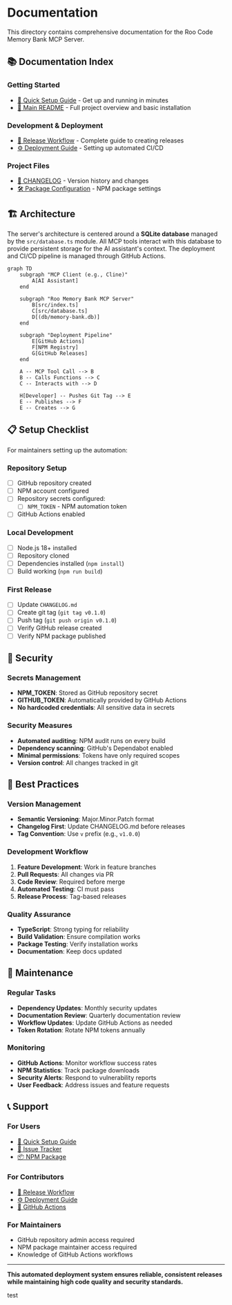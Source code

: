 # Documentation

This directory contains comprehensive documentation for the Roo Code Memory Bank MCP Server.

## 📚 Documentation Index

### Getting Started
- [🚀 Quick Setup Guide](./quick-setup.md) - Get up and running in minutes
- [📖 Main README](../README.md) - Full project overview and basic installation

### Development & Deployment
- [🚀 Release Workflow](./release-workflow.md) - Complete guide to creating releases
- [⚙️ Deployment Guide](./deployment-guide.md) - Setting up automated CI/CD

### Project Files
- [📝 CHANGELOG](../CHANGELOG.md) - Version history and changes
- [🛠️ Package Configuration](../package.json) - NPM package settings

## 🏗️ Architecture

The server's architecture is centered around a **SQLite database** managed by the `src/database.ts` module. All MCP tools interact with this database to provide persistent storage for the AI assistant's context. The deployment and CI/CD pipeline is managed through GitHub Actions.

```mermaid
graph TD
    subgraph "MCP Client (e.g., Cline)"
        A[AI Assistant]
    end

    subgraph "Roo Memory Bank MCP Server"
        B[src/index.ts]
        C[src/database.ts]
        D[(db/memory-bank.db)]
    end
    
    subgraph "Deployment Pipeline"
        E[GitHub Actions]
        F[NPM Registry]
        G[GitHub Releases]
    end

    A -- MCP Tool Call --> B
    B -- Calls Functions --> C
    C -- Interacts with --> D
    
    H[Developer] -- Pushes Git Tag --> E
    E -- Publishes --> F
    E -- Creates --> G
```

## 📋 Setup Checklist

For maintainers setting up the automation:

### Repository Setup
- [ ] GitHub repository created
- [ ] NPM account configured
- [ ] Repository secrets configured:
  - [ ] `NPM_TOKEN` - NPM automation token
- [ ] GitHub Actions enabled

### Local Development
- [ ] Node.js 18+ installed
- [ ] Repository cloned
- [ ] Dependencies installed (`npm install`)
- [ ] Build working (`npm run build`)

### First Release
- [ ] Update `CHANGELOG.md`
- [ ] Create git tag (`git tag v0.1.0`)
- [ ] Push tag (`git push origin v0.1.0`)
- [ ] Verify GitHub release created
- [ ] Verify NPM package published

## 🔐 Security

### Secrets Management
- **NPM_TOKEN**: Stored as GitHub repository secret
- **GITHUB_TOKEN**: Automatically provided by GitHub Actions
- **No hardcoded credentials**: All sensitive data in secrets

### Security Measures
- **Automated auditing**: NPM audit runs on every build
- **Dependency scanning**: GitHub's Dependabot enabled
- **Minimal permissions**: Tokens have only required scopes
- **Version control**: All changes tracked in git

## 🎯 Best Practices

### Version Management
- **Semantic Versioning**: Major.Minor.Patch format
- **Changelog First**: Update CHANGELOG.md before releases
- **Tag Convention**: Use `v` prefix (e.g., `v1.0.0`)

### Development Workflow
1. **Feature Development**: Work in feature branches
2. **Pull Requests**: All changes via PR
3. **Code Review**: Required before merge
4. **Automated Testing**: CI must pass
5. **Release Process**: Tag-based releases

### Quality Assurance
- **TypeScript**: Strong typing for reliability
- **Build Validation**: Ensure compilation works
- **Package Testing**: Verify installation works
- **Documentation**: Keep docs updated

## 🔄 Maintenance

### Regular Tasks
- **Dependency Updates**: Monthly security updates
- **Documentation Review**: Quarterly documentation review
- **Workflow Updates**: Update GitHub Actions as needed
- **Token Rotation**: Rotate NPM tokens annually

### Monitoring
- **GitHub Actions**: Monitor workflow success rates
- **NPM Statistics**: Track package downloads
- **Security Alerts**: Respond to vulnerability reports
- **User Feedback**: Address issues and feature requests

## 📞 Support

### For Users
- [🚀 Quick Setup Guide](./quick-setup.md)
- [🐛 Issue Tracker](https://github.com/IncomeStreamSurfer/roo-memorybank-mcp-server/issues)
- [📦 NPM Package](https://www.npmjs.com/package/roo-mcp-server)

### For Contributors
- [🚀 Release Workflow](./release-workflow.md)
- [⚙️ Deployment Guide](./deployment-guide.md)
- [🔧 GitHub Actions](../.github/workflows/)

### For Maintainers
- GitHub repository admin access required
- NPM package maintainer access required
- Knowledge of GitHub Actions workflows

---

**This automated deployment system ensures reliable, consistent releases while maintaining high code quality and security standards.**

test